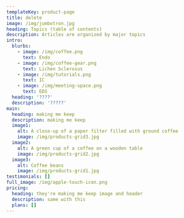 ```yaml
---
templateKey: product-page
title: delete
image: /img/jumbotron.jpg
heading: Topics (table of contents)
description: Articles are organized by major topics
intro:
  blurbs:
    - image: /img/coffee.png
      text: Endo
    - image: /img/coffee-gear.png
      text: Lichen Sclerosus
    - image: /img/tutorials.png
      text: IC
    - image: /img/meeting-space.png
      text: EDS
  heading: '????'
  description: '?????'
main:
  heading: making me keep
  description: making me keep
  image1:
    alt: A close-up of a paper filter filled with ground coffee
    image: /img/products-grid3.jpg
  image2:
    alt: A green cup of a coffee on a wooden table
    image: /img/products-grid2.jpg
  image3:
    alt: Coffee beans
    image: /img/products-grid1.jpg
testimonials: []
full_image: /img/apple-touch-icon.png
pricing:
  heading: they're making me keep image and header
  description: same with this
  plans: []
---
```


